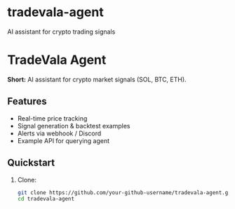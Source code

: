 # tradevala-agent
AI assistant for crypto trading signals
# TradeVala Agent

**Short:** AI assistant for crypto market signals (SOL, BTC, ETH).

## Features
- Real-time price tracking
- Signal generation & backtest examples
- Alerts via webhook / Discord
- Example API for querying agent

## Quickstart
1. Clone:
   ```bash
   git clone https://github.com/your-github-username/tradevala-agent.git
   cd tradevala-agent
